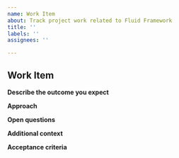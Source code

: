 ```yaml
---
name: Work Item
about: Track project work related to Fluid Framework
title: ''
labels: ''
assignees: ''

---
```


## Work Item
**Describe the outcome you expect**
<!--A clear and concise description of the deliverable for this work item -->

**Approach**
<!--Describe the high level approach to this work  -->

**Open questions**
<!--List any unknowns that need to be addressed with this work -->

**Additional context**
<!--Add any other context about this work you'd like to provide -->

**Acceptance criteria**
<!--The full list of things that must be true before this work can be considered done -->


<!-- By filing an Issue, you are expected to comply with the Code of Conduct: https://github.com/microsoft/FluidFramework/blob/master/CODE_OF_CONDUCT.md -->

<!-- Lastly, be sure to preview your issue before saving. Thanks! -->
